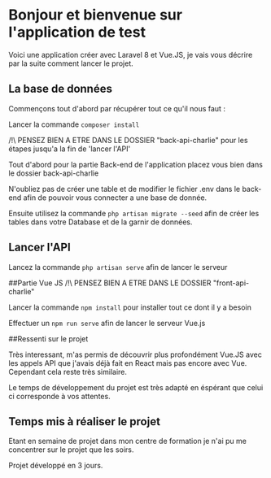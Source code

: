 # Bonjour et bienvenue sur l'application de test 

Voici une application créer avec Laravel 8 et Vue.JS, je vais vous décrire par la suite 
comment lancer le projet.

## La base de données
Commençons tout d'abord par récupérer tout ce qu'il nous faut :

Lancer la commande ``composer install``

/!\ PENSEZ BIEN A ETRE DANS LE DOSSIER "back-api-charlie" pour les étapes jusqu'a la fin de 
'lancer l'API'

Tout d'abord pour la partie Back-end de l'application placez vous bien dans le dossier back-api-charlie


N'oubliez pas de créer une table et de modifier le fichier .env dans le back-end 
afin de pouvoir vous connecter a une base de donnée.

Ensuite utilisez la commande 
```php artisan migrate --seed``` afin de créer les tables dans votre Database et de la garnir de données.

## Lancer l'API

Lancez la commande
``php artisan serve`` afin de lancer le serveur

##Partie Vue JS
/!\ PENSEZ BIEN A ETRE DANS LE DOSSIER "front-api-charlie"

Lancer la commande ``npm install`` pour installer tout ce dont il y a besoin

Effectuer un ``npm run serve`` afin de lancer le serveur Vue.js



##Ressenti sur le projet

Très interessant, m'as permis de découvrir plus profondément Vue.JS avec les appels API
que j'avais déjà fait en React mais pas encore avec Vue. Cependant cela reste très similaire.

Le temps de développement du projet est très adapté en éspérant que celui ci 
corresponde à vos attentes.



## Temps mis à réaliser le projet
Etant en semaine de projet dans mon centre de formation je n'ai pu me concentrer
sur le projet que les soirs.

Projet développé en 3 jours.
